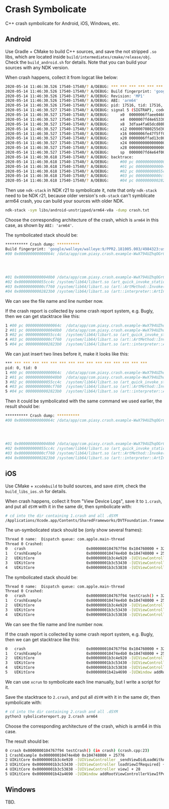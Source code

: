 # Crash Symbolicate

C++ crash symbolicate for Android, iOS, Windows, etc.

## Android

Use Gradle + CMake to build C++ sources, and save the not stripped `.so` libs, which are located inside `build/intermediates/cmake/release/obj`. Check the `build_android.sh` for details. Note that you can build your sources with any NDK version.

When crash happens, collect it from logcat like below:

```bash
2020-05-14 11:46:30.526 17540-17540/? A/DEBUG: *** *** *** *** *** *** *** *** *** *** *** *** *** *** *** ***
2020-05-14 11:46:30.526 17540-17540/? A/DEBUG: Build fingerprint: 'google/walleye/walleye:9/PPR2.181005.003/4984323:user/release-keys'
2020-05-14 11:46:30.526 17540-17540/? A/DEBUG: Revision: 'MP1'
2020-05-14 11:46:30.526 17540-17540/? A/DEBUG: ABI: 'arm64'
2020-05-14 11:46:30.526 17540-17540/? A/DEBUG: pid: 17516, tid: 17516, name: y.crash.example  >>> com.piasy.crash.example <<<
2020-05-14 11:46:30.527 17540-17540/? A/DEBUG: signal 5 (SIGTRAP), code 1 (TRAP_BRKPT), fault addr 0x6fe47f464c
2020-05-14 11:46:30.527 17540-17540/? A/DEBUG:     x0  0000006ffaee0460  x1  0000007fd4e64f14  x2  0000000000000000  x3  0000006ffae14c00
2020-05-14 11:46:30.527 17540-17540/? A/DEBUG:     x4  0000007fd4e65330  x5  0000006fe4cbac3e  x6  fefefefefefeff06  x7  7f7f7f7f7f7f7f7f
2020-05-14 11:46:30.527 17540-17540/? A/DEBUG:     x8  3dfaa4fa65dcd80b  x9  3dfaa4fa65dcd80b  x10 0000000000430000  x11 0000006ffadfa688
2020-05-14 11:46:30.527 17540-17540/? A/DEBUG:     x12 0000007080255d30  x13 d6bcd89b105e3297  x14 0000006ff1000000  x15 0000000000000000
2020-05-14 11:46:30.527 17540-17540/? A/DEBUG:     x16 0000006fe47f5ff0  x17 0000006fe47f464c  x18 00000000015cdb34  x19 0000006ffae14c00
2020-05-14 11:46:30.527 17540-17540/? A/DEBUG:     x20 0000006ffad13c00  x21 0000006ffae14c00  x22 0000007fd4e651a0  x23 0000006fe4cbac3e
2020-05-14 11:46:30.527 17540-17540/? A/DEBUG:     x24 0000000000000000  x25 00000070809015e0  x26 0000006ffae14ca0  x27 0000000000000000
2020-05-14 11:46:30.527 17540-17540/? A/DEBUG:     x28 0000000000000000  x29 0000007fd4e64fc8
2020-05-14 11:46:30.527 17540-17540/? A/DEBUG:     sp  0000007fd4e64f00  lr  0000006fe4c4e0b4  pc  0000006fe47f464c
2020-05-14 11:46:30.618 17540-17540/? A/DEBUG: backtrace:
2020-05-14 11:46:30.618 17540-17540/? A/DEBUG:     #00 pc 000000000000064c  /data/app/com.piasy.crash.example-WwX794UZhqOGrCcsXYAMjA==/lib/arm64/libcrash.so (testCrash())
2020-05-14 11:46:30.618 17540-17540/? A/DEBUG:     #01 pc 00000000000040b0  /data/app/com.piasy.crash.example-WwX794UZhqOGrCcsXYAMjA==/oat/arm64/base.odex (offset 0x4000) (com.piasy.crash.example.MainActivity.testCrash+144)
2020-05-14 11:46:30.618 17540-17540/? A/DEBUG:     #02 pc 000000000055cc4c  /system/lib64/libart.so (art_quick_invoke_static_stub+604)
2020-05-14 11:46:30.618 17540-17540/? A/DEBUG:     #03 pc 00000000000cf760  /system/lib64/libart.so (art::ArtMethod::Invoke(art::Thread*, unsigned int*, unsigned int, art::JValue*, char const*)+232)
2020-05-14 11:46:30.618 17540-17540/? A/DEBUG:     #04 pc 00000000002823b0  /system/lib64/libart.so (art::interpreter::ArtInterpreterToCompiledCodeBridge(art::Thread*, art::ArtMethod*, art::ShadowFrame*, unsigned short, art::JValue*)+344)
```

Then use `ndk-stack` in NDK r21 to symbolicate it, note that only `ndk-stack` need to be NDK r21, because older version's `ndk-stack` can't symblicate arm64 crash, you can build your sources with older NDK.

```bash
ndk-stack -sym libs/android-unstripped/arm64-v8a -dump crash.txt
```

Choose the corresponding architecture of the crash, which is `arm64` in this case, as shown by `ABI: 'arm64'`.

The symbolicated stack should be:

```bash
********** Crash dump: **********
Build fingerprint: 'google/walleye/walleye:9/PPR2.181005.003/4984323:user/release-keys'
#00 0x000000000000064c /data/app/com.piasy.crash.example-WwX794UZhqOGrCcsXYAMjA==/lib/arm64/libcrash.so (testCrash())
                                                                                                         usePtr(int*)
                                                                                                         /Users/piasy/src/CrashSymbolicate/Android/.externalNativeBuild/cmake/release/arm64-v8a/../../../../../src/crash.cpp:16:10
                                                                                                         testCrash()
                                                                                                         /Users/piasy/src/CrashSymbolicate/Android/.externalNativeBuild/cmake/release/arm64-v8a/../../../../../src/crash.cpp:23:0
#01 0x00000000000040b0 /data/app/com.piasy.crash.example-WwX794UZhqOGrCcsXYAMjA==/oat/arm64/base.odex (offset 0x4000) (com.piasy.crash.example.MainActivity.testCrash+144)
#02 0x000000000055cc4c /system/lib64/libart.so (art_quick_invoke_static_stub+604)
#03 0x00000000000cf760 /system/lib64/libart.so (art::ArtMethod::Invoke(art::Thread*, unsigned int*, unsigned int, art::JValue*, char const*)+232)
#04 0x00000000002823b0 /system/lib64/libart.so (art::interpreter::ArtInterpreterToCompiledCodeBridge(art::Thread*, art::ArtMethod*, art::ShadowFrame*, unsigned short, art::JValue*)+344)
```

We can see the file name and line number now.

If the crash report is collected by some crash report system, e.g. Bugly, then we can get stacktrace like this:

```bash
1 #00 pc 000000000000064c  /data/app/com.piasy.crash.example-WwX794UZhqOGrCcsXYAMjA==/lib/arm64/libcrash.so (testCrash())
2 #01 pc 00000000000040b0  /data/app/com.piasy.crash.example-WwX794UZhqOGrCcsXYAMjA==/oat/arm64/base.odex (offset 0x4000) (com.piasy.crash.example.MainActivity.testCrash+144)
3 #02 pc 000000000055cc4c  /system/lib64/libart.so (art_quick_invoke_static_stub+604)
4 #03 pc 00000000000cf760  /system/lib64/libart.so (art::ArtMethod::Invoke(art::Thread*, unsigned int*, unsigned int, art::JValue*, char const*)+232)
5 #04 pc 00000000002823b0  /system/lib64/libart.so (art::interpreter::ArtInterpreterToCompiledCodeBridge(art::Thread*, art::ArtMethod*, art::ShadowFrame*, unsigned short, art::JValue*)+344)
```

We can just insert two lines before it, make it looks like this:

```bash
*** *** *** *** *** *** *** *** *** *** *** *** *** *** *** ***
pid: 0, tid: 0
1 #00 pc 000000000000064c  /data/app/com.piasy.crash.example-WwX794UZhqOGrCcsXYAMjA==/lib/arm64/libcrash.so (testCrash())
2 #01 pc 00000000000040b0  /data/app/com.piasy.crash.example-WwX794UZhqOGrCcsXYAMjA==/oat/arm64/base.odex (offset 0x4000) (com.piasy.crash.example.MainActivity.testCrash+144)
3 #02 pc 000000000055cc4c  /system/lib64/libart.so (art_quick_invoke_static_stub+604)
4 #03 pc 00000000000cf760  /system/lib64/libart.so (art::ArtMethod::Invoke(art::Thread*, unsigned int*, unsigned int, art::JValue*, char const*)+232)
5 #04 pc 00000000002823b0  /system/lib64/libart.so (art::interpreter::ArtInterpreterToCompiledCodeBridge(art::Thread*, art::ArtMethod*, art::ShadowFrame*, unsigned short, art::JValue*)+344)
```

Then it could be symbolicated with the same command we used earlier, the result should be:

```bash
********** Crash dump: **********
#00 0x000000000000064c /data/app/com.piasy.crash.example-WwX794UZhqOGrCcsXYAMjA==/lib/arm64/libcrash.so (testCrash())
                                                                                                         usePtr(int*)
                                                                                                         /Users/piasy/src/CrashSymbolicate/Android/.externalNativeBuild/cmake/release/arm64-v8a/../../../../../src/crash.cpp:16:10
                                                                                                         testCrash()
                                                                                                         /Users/piasy/src/CrashSymbolicate/Android/.externalNativeBuild/cmake/release/arm64-v8a/../../../../../src/crash.cpp:23:0
#01 0x00000000000040b0 /data/app/com.piasy.crash.example-WwX794UZhqOGrCcsXYAMjA==/oat/arm64/base.odex (offset 0x4000) (com.piasy.crash.example.MainActivity.testCrash+144)
#02 0x000000000055cc4c /system/lib64/libart.so (art_quick_invoke_static_stub+604)
#03 0x00000000000cf760 /system/lib64/libart.so (art::ArtMethod::Invoke(art::Thread*, unsigned int*, unsigned int, art::JValue*, char const*)+232)
#04 0x00000000002823b0 /system/lib64/libart.so (art::interpreter::ArtInterpreterToCompiledCodeBridge(art::Thread*, art::ArtMethod*, art::ShadowFrame*, unsigned short, art::JValue*)+344)
```

## iOS

Use CMake + `xcodebuild` to build sources, and save `dSYM`, check the `build_libs_ios.sh` for details.

When crash happens, collect it from "View Device Logs", save it to `1.crash`, and put all `dSYM` with it in the same dir, then symbolicate with:

```bash
# cd into the dir containing 1.crash and all .dSYM
/Applications/Xcode.app/Contents/SharedFrameworks/DVTFoundation.framework/Versions/Current/Resources/symbolicatecrash 1.crash
```

The un-symbolicated stack should be (only show several frames):

```bash
Thread 0 name:  Dispatch queue: com.apple.main-thread
Thread 0 Crashed:
0   crash                         	0x0000000104767f94 0x104760000 + 32660
1   CrashExample                  	0x000000010474e4b0 0x104748000 + 25776
2   UIKitCore                     	0x00000001b3c4e920 -[UIViewController _sendViewDidLoadWithAppearanceProxyObjectTaggingEnabled] + 100
3   UIKitCore                     	0x00000001b3c53430 -[UIViewController loadViewIfRequired] + 936
4   UIKitCore                     	0x00000001b3c53838 -[UIViewController view] + 28
```

The symbolicated stack should be:

```bash
Thread 0 name:  Dispatch queue: com.apple.main-thread
Thread 0 Crashed:
0   crash                         	0x0000000104767f94 testCrash() + 32660 (crash.cpp:23)
1   CrashExample                  	0x000000010474e4b0 0x104748000 + 25776
2   UIKitCore                     	0x00000001b3c4e920 -[UIViewController _sendViewDidLoadWithAppearanceProxyObjectTaggingEnabled] + 100
3   UIKitCore                     	0x00000001b3c53430 -[UIViewController loadViewIfRequired] + 936
4   UIKitCore                     	0x00000001b3c53838 -[UIViewController view] + 28
```

We can see the file name and line number now.

If the crash report is collected by some crash report system, e.g. Bugly, then we can get stacktrace like this:

```bash
0   crash                         	0x0000000104767f94 0x104760000 + 32660
1   CrashExample                  	0x000000010474e4b0 0x104748000 + 25776
2   UIKitCore                     	0x00000001b3c4e920 -[UIViewController _sendViewDidLoadWithAppearanceProxyObjectTaggingEnabled] + 100
3   UIKitCore                     	0x00000001b3c53430 -[UIViewController loadViewIfRequired] + 936
4   UIKitCore                     	0x00000001b3c53838 -[UIViewController view] + 28
5   UIKitCore                     	0x00000001b42a4690 -[UIWindow addRootViewControllerViewIfPossible] + 172
```

We can use `xcrun` to symbolicate each line manually, but I write a script for it.

Save the stacktrace to `2.crash`, and put all `dSYM` with it in the same dir, then symbolicate with:

```bash
# cd into the dir containing 2.crash and all .dSYM
python3 sybolicatereport.py 2.crash arm64
```

Choose the corresponding architecture of the crash, which is arm64 in this case.

The result should be:

```bash
0 crash 0x0000000104767f94 testCrash() (in crash) (crash.cpp:23)
1 CrashExample 0x000000010474e4b0 0x104748000 + 25776
2 UIKitCore 0x00000001b3c4e920 -[UIViewController _sendViewDidLoadWithAppearanceProxyObjectTaggingEnabled] + 100
3 UIKitCore 0x00000001b3c53430 -[UIViewController loadViewIfRequired] + 936
4 UIKitCore 0x00000001b3c53838 -[UIViewController view] + 28
5 UIKitCore 0x00000001b42a4690 -[UIWindow addRootViewControllerViewIfPossible] + 172
```

## Windows

TBD.
